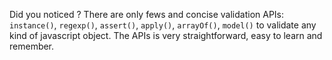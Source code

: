 Did you noticed ? There are only fews and concise validation APIs:
`instance()`, `regexp()`, `assert()`, `apply()`, `arrayOf()`, `model()`
to validate any kind of javascript object. The APIs is very straightforward,
easy to learn and remember.